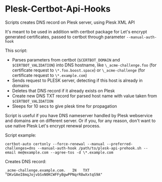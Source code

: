 # Plesk-Certbot-Api-Hooks
Scripts creates DNS record on Plesk server, using Plesk XML API

It's meant to be used in addition with certbot package for Let's encrypt generated certificates, passed to certbot through parameter `--manual-auth-hook`

This script:
- Parses parameters from certbot (`$CERTBOT_DOMAIN` and `$CERTBOT_VALIDATION`) into DNS hostname, like `\_acme-challenge.foo` (for certificate request to `\*.foo.boost.space`) or `\_acme-challenge` (for certificate request to `\*.example.com`)
- Sends request to PLESK server, detecting if this host is already in domains
- Deletes that DNS record if it already exists on Plesk
- Create new DNS TXT record for parsed host name with value taken from `$CERTBOT_VALIDATION`
- Sleeps for 10 secs to give plesk time for propagation

Script is useful if you have DNS nameserver handled by Plesk webservice and domains are on different server. Or if you, for any reason, don't want to use native Plesk Let's encrypt renewal process.

Script example:

`certbot-auto certonly --force-renewal --manual --preferred-challenges=dns --manual-auth-hook /path/to/plesk-api-prehook.sh --email me@example.com --agree-tos -d \*.example.com`

Creates DNS record:

`_acme-challenge.example.com.   IN   TXT   "DKvGAeI8mqJojvbSxN0KCWFFyBgwPPNqrR8wXxtqS9A"`
